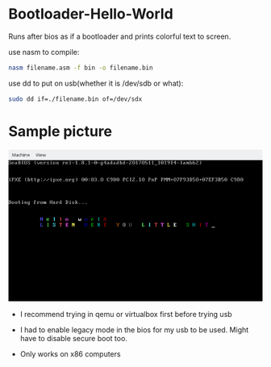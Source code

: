 # Bootloader-Hello-World
Runs after bios as if a bootloader and prints colorful text to screen.

use nasm to compile:
```bash
nasm filename.asm -f bin -o filename.bin
```
use dd to put on usb(whether it is /dev/sdb or what):
```bash
sudo dd if=./filename.bin of=/dev/sdx
```

# Sample picture
![send nudes](./boot.png)

* I recommend trying in qemu or virtualbox first before trying usb

* I had to enable legacy mode in the bios for my usb to be used. Might have to disable secure boot too.

* Only works on x86 computers


